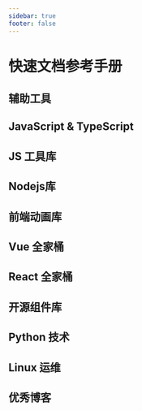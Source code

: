```yaml
---
sidebar: true
footer: false
---
```


<script setup lang='ts'>
import References from '../../../.vitepress/theme/components/References.vue'
import {FrontEndItems,
        JavaScriptItems, 
        JavaScriptToolItems, 
        NodejsItems, 
        AnimationLibItems, 
        VueItems, 
        ReactItems, 
        ComponentLibItems, 
        PythonItems, 
        LinuxItems, 
        BlogItems, } from '../../../.vitepress/configuration/modules/sources'
</script>

# 快速文档参考手册

## 辅助工具
<References :items="FrontEndItems" />

## JavaScript & TypeScript
<References :items="JavaScriptItems"/>

## JS 工具库
<References :items="JavaScriptToolItems"/>

## Nodejs库
<References :items="NodejsItems" />

## 前端动画库
<References :items="AnimationLibItems" />

## Vue 全家桶
<References :items="VueItems"/>

## React 全家桶
<References :items="ReactItems"/>

## 开源组件库
<References :items="ComponentLibItems" />

## Python 技术
<References :items="PythonItems"/>

## Linux 运维
<References :items="LinuxItems"/>

## 优秀博客
<References :items="BlogItems"/>
